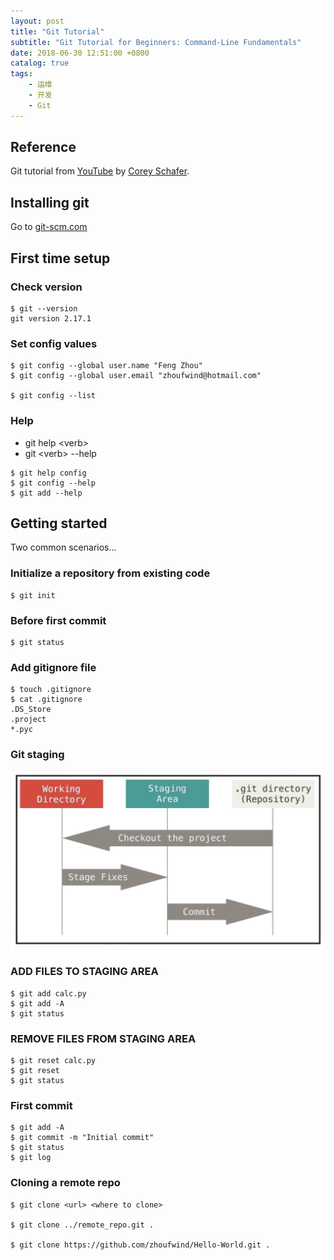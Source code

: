 ```yaml
---
layout: post
title: "Git Tutorial"
subtitle: "Git Tutorial for Beginners: Command-Line Fundamentals"
date: 2018-06-30 12:51:00 +0800
catalog: true
tags:
    - 运维
    - 开发
    - Git
---
```

## Reference
Git tutorial from [YouTube][1] by [Corey Schafer][2].

## Installing git
Go to [git-scm.com](https://git-scm.com/)

## First time setup

### Check version
```
$ git --version
git version 2.17.1
```

### Set config values
```
$ git config --global user.name "Feng Zhou"
$ git config --global user.email "zhoufwind@hotmail.com"

$ git config --list
```

### Help
- git help \<verb\>
- git \<verb\> --help
```
$ git help config
$ git config --help
$ git add --help
```

## Getting started
Two common scenarios...

### Initialize a repository from existing code
```
$ git init
```

### Before first commit
```
$ git status
```

### Add gitignore file
```
$ touch .gitignore
$ cat .gitignore
.DS_Store
.project
*.pyc
```

### Git staging
![img](/img/in-post/post-git-tutorial/git-staging.jpeg)

### ADD FILES TO STAGING AREA
```
$ git add calc.py
$ git add -A
$ git status
```

### REMOVE FILES FROM STAGING AREA
```
$ git reset calc.py
$ git reset
$ git status
```

### First commit
```
$ git add -A
$ git commit -m "Initial commit"
$ git status
$ git log
```

### Cloning a remote repo
```
$ git clone <url> <where to clone>

$ git clone ../remote_repo.git .

$ git clone https://github.com/zhoufwind/Hello-World.git .
```

[1]: https://www.youtube.com/watch?v=HVsySz-h9r4 "Git Tutorial for Beginners: Command-Line Fundamentals"

[2]: https://www.youtube.com/channel/UCCezIgC97PvUuR4_gbFUs5g "Corey Schafer"